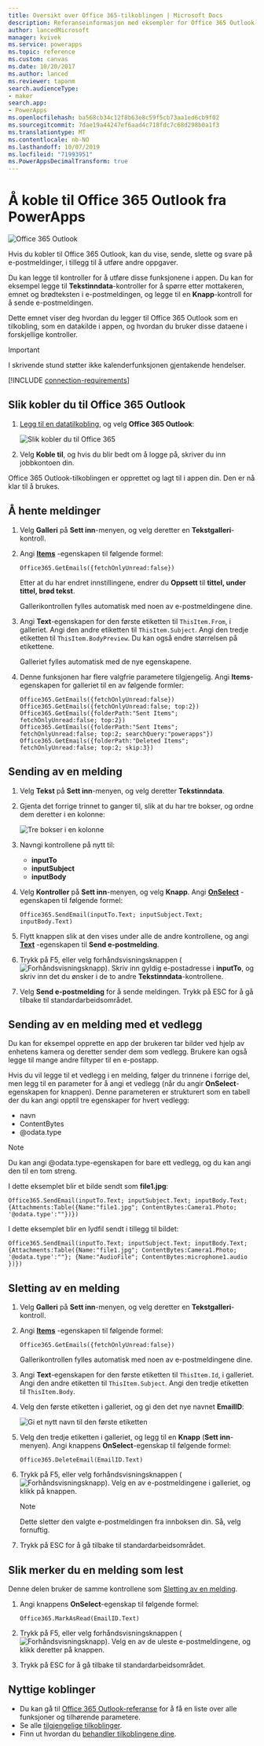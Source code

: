 ```yaml
---
title: Oversikt over Office 365-tilkoblingen | Microsoft Docs
description: Referanseinformasjon med eksempler for Office 365 Outlook-tilkobling til PowerApps
author: lancedMicrosoft
manager: kvivek
ms.service: powerapps
ms.topic: reference
ms.custom: canvas
ms.date: 10/20/2017
ms.author: lanced
ms.reviewer: tapanm
search.audienceType:
- maker
search.app:
- PowerApps
ms.openlocfilehash: ba568cb34c12f8b63e8c59f5cb73aa1ed6cb9f02
ms.sourcegitcommit: 7dae19a44247ef6aad4c718fdc7c68d298b0a1f3
ms.translationtype: MT
ms.contentlocale: nb-NO
ms.lasthandoff: 10/07/2019
ms.locfileid: "71993951"
ms.PowerAppsDecimalTransform: true
---
```

# <a name="connect-to-office-365-outlook-from-powerapps"></a>Å koble til Office 365 Outlook fra PowerApps
![Office 365 Outlook](./media/connection-office365-outlook/office365icon.png)

Hvis du kobler til Office 365 Outlook, kan du vise, sende, slette og svare på e-postmeldinger, i tillegg til å utføre andre oppgaver.

Du kan legge til kontroller for å utføre disse funksjonene i appen. Du kan for eksempel legge til **Tekstinndata**-kontroller for å spørre etter mottakeren, emnet og brødteksten i e-postmeldingen, og legge til en **Knapp**-kontroll for å sende e-postmeldingen.

Dette emnet viser deg hvordan du legger til Office 365 Outlook som en tilkobling, som en datakilde i appen, og hvordan du bruker disse dataene i forskjellige kontroller.

> [!IMPORTANT]
> I skrivende stund støtter ikke kalenderfunksjonen gjentakende hendelser.

[!INCLUDE [connection-requirements](../../../includes/connection-requirements.md)]

## <a name="connect-to-office-365-outlook"></a>Slik kobler du til Office 365 Outlook
1. [Legg til en datatilkobling](../add-data-connection.md), og velg **Office 365 Outlook**:  
   
    ![Slik kobler du til Office 365](./media/connection-office365-outlook/add-office.png)
2. Velg **Koble til**, og hvis du blir bedt om å logge på, skriver du inn jobbkontoen din.

Office 365 Outlook-tilkoblingen er opprettet og lagt til i appen din. Den er nå klar til å brukes.

## <a name="show-messages"></a>Å hente meldinger
1. Velg **Galleri** på **Sett inn**-menyen, og velg deretter en **Tekstgalleri**-kontroll.
2. Angi **[Items](../controls/properties-core.md)** -egenskapen til følgende formel:  
   
    `Office365.GetEmails({fetchOnlyUnread:false})`
   
    Etter at du har endret innstillingene, endrer du **Oppsett** til **tittel, under tittel, brød tekst**.
    
    Gallerikontrollen fylles automatisk med noen av e-postmeldingene dine.
    
3. Angi **Text**-egenskapen for den første etiketten til `ThisItem.From`, i galleriet. Angi den andre etiketten til `ThisItem.Subject`. Angi den tredje etiketten til `ThisItem.BodyPreview`. Du kan også endre størrelsen på etikettene.
   
    Galleriet fylles automatisk med de nye egenskapene.
4. Denne funksjonen har flere valgfrie parametere tilgjengelig. Angi **Items**-egenskapen for galleriet til en av følgende formler:
   
    `Office365.GetEmails({fetchOnlyUnread:false})`  
    `Office365.GetEmails({fetchOnlyUnread:false; top:2})`  
    `Office365.GetEmails({folderPath:"Sent Items"; fetchOnlyUnread:false; top:2})`  
    `Office365.GetEmails({folderPath:"Sent Items"; fetchOnlyUnread:false; top:2; searchQuery:"powerapps"})`  
    `Office365.GetEmails({folderPath:"Deleted Items"; fetchOnlyUnread:false; top:2; skip:3})`

## <a name="send-a-message"></a>Sending av en melding
1. Velg **Tekst** på **Sett inn**-menyen, og velg deretter **Tekstinndata**.
2. Gjenta det forrige trinnet to ganger til, slik at du har tre bokser, og ordne dem deretter i en kolonne:  
   
    ![Tre bokser i en kolonne](./media/connection-office365-outlook/threetextinput.png)
3. Navngi kontrollene på nytt til:  
   
   * **inputTo**
   * **inputSubject**
   * **inputBody**
4. Velg **Kontroller** på **Sett inn**-menyen, og velg **Knapp**. Angi **[OnSelect](../controls/properties-core.md)** -egenskapen til følgende formel:  
   
    `Office365.SendEmail(inputTo.Text; inputSubject.Text; inputBody.Text)`
5. Flytt knappen slik at den vises under alle de andre kontrollene, og angi **[Text](../controls/properties-core.md)** -egenskapen til **Send e-postmelding**.
6. Trykk på F5, eller velg forhåndsvisningsknappen (![Forhåndsvisningsknapp](./media/connection-office365-outlook/preview.png)). Skriv inn gyldig e-postadresse i **inputTo**, og skriv inn det du ønsker i de to andre **Tekstinndata**-kontrollene.
7. Velg **Send e-postmelding** for å sende meldingen. Trykk på ESC for å gå tilbake til standardarbeidsområdet.

## <a name="send-a-message-with-an-attachment"></a>Sending av en melding med et vedlegg
Du kan for eksempel opprette en app der brukeren tar bilder ved hjelp av enhetens kamera og deretter sender dem som vedlegg. Brukere kan også legge til mange andre filtyper til en e-postapp.

Hvis du vil legge til et vedlegg i en melding, følger du trinnene i forrige del, men legg til en parameter for å angi et vedlegg (når du angir **OnSelect**-egenskapen for knappen). Denne parameteren er strukturert som en tabell der du kan angi opptil tre egenskaper for hvert vedlegg:

* navn
* ContentBytes
* @odata.type

> [!NOTE]
> Du kan angi @odata.type-egenskapen for bare ett vedlegg, og du kan angi den til en tom streng.

I dette eksemplet blir et bilde sendt som **file1.jpg**:

`Office365.SendEmail(inputTo.Text; inputSubject.Text; inputBody.Text; {Attachments:Table({Name:"file1.jpg"; ContentBytes:Camera1.Photo; '@odata.type':""})})`

I dette eksemplet blir en lydfil sendt i tillegg til bildet:

`Office365.SendEmail(inputTo.Text; inputSubject.Text; inputBody.Text; {Attachments:Table({Name:"file1.jpg"; ContentBytes:Camera1.Photo; '@odata.type':""}; {Name:"AudioFile"; ContentBytes:microphone1.audio })})`

## <a name="delete-a-message"></a>Sletting av en melding
1. Velg **Galleri** på **Sett inn**-menyen, og velg deretter en **Tekstgalleri**-kontroll.
2. Angi **[Items](../controls/properties-core.md)** -egenskapen til følgende formel:  
   
    `Office365.GetEmails({fetchOnlyUnread:false})`
   
    Gallerikontrollen fylles automatisk med noen av e-postmeldingene dine.
3. Angi **Text**-egenskapen for den første etiketten til `ThisItem.Id`, i galleriet. Angi den andre etiketten til `ThisItem.Subject`. Angi den tredje etiketten til `ThisItem.Body`.
4. Velg den første etiketten i galleriet, og gi den det nye navnet **EmailID**:
   
    ![Gi et nytt navn til den første etiketten](./media/connection-office365-outlook/renameheading.png)
5. Velg den tredje etiketten i galleriet, og legg til en **Knapp** (**Sett inn**-menyen). Angi knappens **OnSelect**-egenskap til følgende formel:  
   
    `Office365.DeleteEmail(EmailID.Text)`
6. Trykk på F5, eller velg forhåndsvisningsknappen (![Forhåndsvisningsknapp](./media/connection-office365-outlook/preview.png)). Velg en av e-postmeldingene i galleriet, og klikk på knappen. 
    
    > [!NOTE]
    > Dette sletter den valgte e-postmeldingen fra innboksen din. Så, velg fornuftig.
7. Trykk på ESC for å gå tilbake til standardarbeidsområdet.

## <a name="mark-a-message-as-read"></a>Slik merker du en melding som lest
Denne delen bruker de samme kontrollene som [Sletting av en melding](connection-office365-outlook.md#delete-a-message).

1. Angi knappens **OnSelect**-egenskap til følgende formel:  
   
    `Office365.MarkAsRead(EmailID.Text)`
2. Trykk på F5, eller velg forhåndsvisningsknappen (![Forhåndsvisningsknapp](./media/connection-office365-outlook/preview.png)). Velg en av de uleste e-postmeldingene, og klikk deretter på knappen.
3. Trykk på ESC for å gå tilbake til standardarbeidsområdet.

## <a name="helpful-links"></a>Nyttige koblinger
* Du kan gå til [Office 365 Outlook-referanse](https://docs.microsoft.com/connectors/office365connector/) for å få en liste over alle funksjoner og tilhørende parametere.
* Se alle [tilgjengelige tilkoblinger](../connections-list.md).  
* Finn ut hvordan du [behandler tilkoblingene dine](../add-manage-connections.md).

